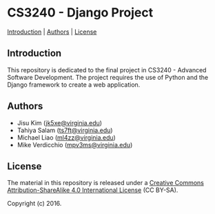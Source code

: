 CS3240 - Django Project
=======================

[Introduction](#introduction) | [Authors](#authors) | [License](#license)

<a name="introduction"></a>Introduction
---------------------------------------

This repository is dedicated to the final project in CS3240 - Advanced Software Development. The project requires the use of Python and the Django framework to create a web application.

<a name="authors"></a>Authors
-----------------------------
* Jisu Kim (jk5xe@virginia.edu)
* Tahiya Salam (ts7ft@virginia.edu)
* Michael Liao (ml4zz@virginia.edu)
* Mike Verdicchio (mpv3ms@virginia.edu)

<a name="license"></a>License
------------------------------
The material in this repository is released under a [Creative Commons Attribution-ShareAlike 4.0 International License](http://creativecommons.org/licenses/by-sa/4.0/) (CC BY-SA).

Copyright (c) 2016.